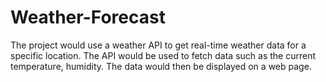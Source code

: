 # Weather-Forecast
The project would use a weather API to get real-time weather data for a specific location. The API would be used to fetch data such as the current temperature, humidity. The data would then be displayed on a web page.
